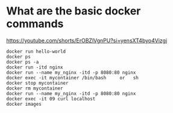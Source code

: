 # What are the basic docker commands

https://youtube.com/shorts/ErOBZlVgnPU?si=yensXT4byo4Vizgj

```
docker run hello-world
docker ps
docker ps -a
docker run -itd nginx
docker run --name my_nginx -itd -p 8080:80 nginx
docker exec -it mycontainer /bin/bash     or   sh
docker stop mycontainer 
docker rm mycontainer 
docker run --name my_nginx -itd -p 8080:80 nginx
docker exec -it 09 curl localhost
docker images
```